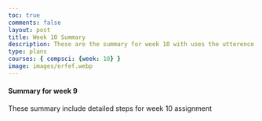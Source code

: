 ```yaml
---
toc: true
comments: false
layout: post
title: Week 10 Summary
description: These are the summary for week 10 with uses the utterence bot
type: plans
courses: { compsci: {week: 10} }
image: images/erfef.webp
---
```



#### Summary for week 9
These summary include detailed steps for week 10 assignment
